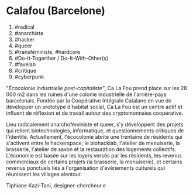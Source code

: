 # Calafou \(Barcelone\)

1. \#radical
2. \#anarchista
3. \#hacker
4. \#queer
5. \#transféministe, \#hardcore
6. \#Do-It-Togerther / Do-It-With-Other\(s\)
7. \#favelab
8. \#critique
9. \#cyberpunk

"_Écocolonie industrielle post-capitaliste"_, Ca La Fou prend place sur les 28 000 m2 dans les ruines d'une colonie industrielle de l'arrière-pays barcelonais. Fondée par la Coopérative Intégrale Catalane en vue de développer un prototype d'habitat social, Ca La Fou est un centre actif et influent de réflexion et de travail autour des cryptomonnaies coopérative.

Lieu radicalement anarchoféministe et queer, s'y développent des projets qui relient biotechnologies, informatique, et questionnements critiques de l'identité. Actuellement, l'écocolonie abrite une trentaine de résidents qui s'activent entre le hackerspace, le biohacklab, l'atelier de menuiserie, la brasserie, l'atelier de savon et la restauration des logements collectifs. L'économie est basée sur les loyers versés par les résidents, les revenus commerciaux de certains projets \(la brasserie, la menuiserie\), et certains revenus ponctuels liés à l'organisation d'évènements culturels qui réunissent les villages alentour.

Tiphiane Kazi-Tani, designer-chercheur.e


